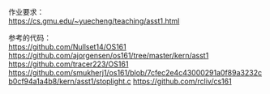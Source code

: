 作业要求：  
https://cs.gmu.edu/~yuecheng/teaching/asst1.html 

参考的代码：  
https://github.com/Nullset14/OS161 
https://github.com/ajorgensen/os161/tree/master/kern/asst1 
https://github.com/tracer223/OS161 https://github.com/smukherj1/os161/blob/7cfec2e4c43000291a0f89a3232cb0cf94a1a4b8/kern/asst1/stoplight.c 
https://github.com/rcliv/cs161